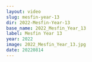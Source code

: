 ```yaml
---
layout: video
slug: mesfin-year-13
dir: 2022-Mesfin-Year-13
base_name: 2022_Mesfin_Year_13
label: Mesfin Year 13
year: 2022
image: 2022_Mesfin_Year_13.jpg
date: 20220814
---
```

